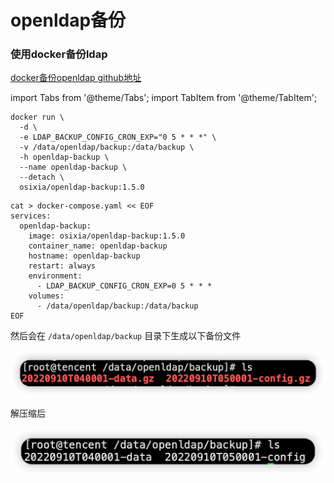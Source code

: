 # openldap备份

### 使用docker备份ldap

[docker备份openldap github地址](https://github.com/osixia/docker-openldap-backup)



import Tabs from '@theme/Tabs';
import TabItem from '@theme/TabItem';

<Tabs>
  <TabItem value="docker" label="docker" default>

```shell
docker run \
  -d \
  -e LDAP_BACKUP_CONFIG_CRON_EXP="0 5 * * *" \
  -v /data/openldap/backup:/data/backup \
  -h openldap-backup \
  --name openldap-backup \
  --detach \
  osixia/openldap-backup:1.5.0
```

  </TabItem>
  <TabItem value="docker-compose" label="docker-compose">

```shell
cat > docker-compose.yaml << EOF
services:
  openldap-backup:
    image: osixia/openldap-backup:1.5.0
    container_name: openldap-backup
    hostname: openldap-backup
    restart: always
    environment:
      - LDAP_BACKUP_CONFIG_CRON_EXP=0 5 * * *
    volumes:
      - /data/openldap/backup:/data/backup
EOF
```

  </TabItem>
</Tabs>



然后会在 `/data/openldap/backup`  目录下生成以下备份文件

![iShot_2022-09-10_22.41.40](https://raw.githubusercontent.com/pptfz/picgo-images/master/img/iShot_2022-09-10_22.41.40.png)



解压缩后

![iShot_2022-09-10_22.42.58](https://raw.githubusercontent.com/pptfz/picgo-images/master/img/iShot_2022-09-10_22.42.58.png)

